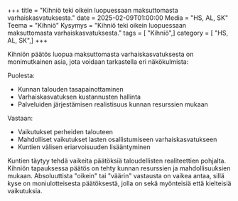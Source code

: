 +++
title = "Kihniö teki oikein luopuessaan maksuttomasta varhaiskasvatuksesta."
date = 2025-02-09T01:00:00
Media = "HS, AL, SK"
Teema = "Kihniö"
Kysymys = "Kihniö teki oikein luopuessaan maksuttomasta varhaiskasvatuksesta."
tags = [ "Kihniö",]
category = [ "HS, AL, SK",]
+++

Kihniön päätös luopua maksuttomasta varhaiskasvatuksesta on monimutkainen asia, jota voidaan tarkastella eri näkökulmista:

Puolesta:
- Kunnan talouden tasapainottaminen
- Varhaiskasvatuksen kustannusten hallinta
- Palveluiden järjestämisen realistisuus kunnan resurssien mukaan

Vastaan:
- Vaikutukset perheiden talouteen
- Mahdolliset vaikutukset lasten osallistumiseen varhaiskasvatukseen
- Kuntien välisen eriarvoisuuden lisääntyminen

Kuntien täytyy tehdä vaikeita päätöksiä taloudellisten realiteettien pohjalta. Kihniön tapauksessa päätös on tehty kunnan resurssien ja mahdollisuuksien mukaan. Absoluuttista "oikein" tai "väärin" vastausta on vaikea antaa, sillä kyse on moniulotteisesta päätöksestä, jolla on sekä myönteisiä että kielteisiä vaikutuksia.